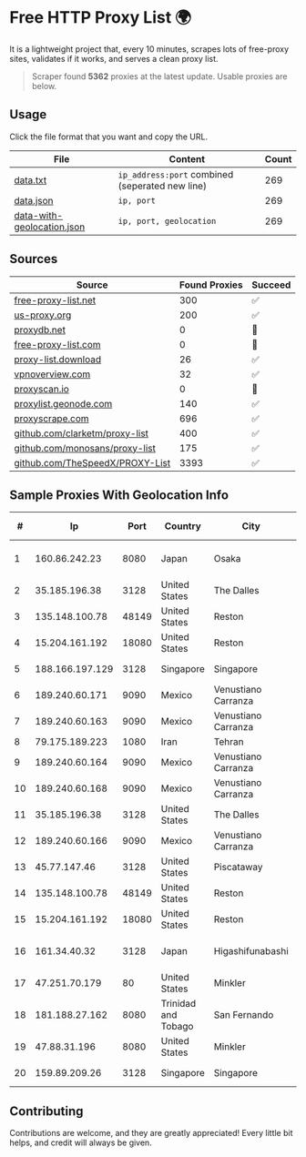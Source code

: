
# Free HTTP Proxy List 🌍

It is a lightweight project that, every 10 minutes, scrapes lots of free-proxy sites, validates if it works, and serves a clean proxy list.


> Scraper found **5362** proxies at the latest update. Usable proxies are below.

## Usage

Click the file format that you want and copy the URL.


|File|Content|Count|
|----|-------|-----|
|[data.txt](https://raw.githubusercontent.com/themiralay/Proxy-List-World/master/data.txt)|`ip_address:port` combined (seperated new line)|269|
|[data.json](https://raw.githubusercontent.com/themiralay/Proxy-List-World/master/data.json)|`ip, port`|269|
|[data-with-geolocation.json](https://raw.githubusercontent.com/themiralay/Proxy-List-World/master/data-with-geolocation.json)|`ip, port, geolocation`|269|

## Sources

|Source|Found Proxies|Succeed|
|------|-------------|-------|
|[free-proxy-list.net](https://free-proxy-list.net)|300|✅|
|[us-proxy.org](https://www.us-proxy.org)|200|✅|
|[proxydb.net](http://proxydb.net)|0|🚫|
|[free-proxy-list.com](https://free-proxy-list.com/?page=&port=&type%5B%5D=http&type%5B%5D=https&up_time=0&search=Search)|0|🚫|
|[proxy-list.download](https://www.proxy-list.download/HTTP)|26|✅|
|[vpnoverview.com](https://vpnoverview.com/privacy/anonymous-browsing/free-proxy-servers)|32|✅|
|[proxyscan.io](https://www.proxyscan.io)|0|🚫|
|[proxylist.geonode.com](https://proxylist.geonode.com/api/proxy-list?limit=300&page=1&sort_by=lastChecked&sort_type=desc&protocols=http,https)|140|✅|
|[proxyscrape.com](https://api.proxyscrape.com/v2/?request=displayproxies&protocol=http&timeout=10000&country=all&ssl=all&anonymity=all)|696|✅|
|[github.com/clarketm/proxy-list](https://raw.githubusercontent.com/clarketm/proxy-list/master/proxy-list-raw.txt)|400|✅|
|[github.com/monosans/proxy-list](https://raw.githubusercontent.com/monosans/proxy-list/main/proxies/http.txt)|175|✅|
|[github.com/TheSpeedX/PROXY-List](https://raw.githubusercontent.com/TheSpeedX/PROXY-List/master/http.txt)|3393|✅|


## Sample Proxies With Geolocation Info

|#|Ip|Port|Country|City|Internet Service Provider|
|-|--|----|-------|----|-------------------------|
|1|160.86.242.23|8080|Japan|Osaka|Sony Network Communications Inc|
|2|35.185.196.38|3128|United States|The Dalles|Google LLC|
|3|135.148.100.78|48149|United States|Reston|OVH SAS|
|4|15.204.161.192|18080|United States|Reston|OVH SAS|
|5|188.166.197.129|3128|Singapore|Singapore|DigitalOcean, LLC|
|6|189.240.60.171|9090|Mexico|Venustiano Carranza|Uninet S.A. de C.V.|
|7|189.240.60.163|9090|Mexico|Venustiano Carranza|Uninet S.A. de C.V.|
|8|79.175.189.223|1080|Iran|Tehran|Afranet|
|9|189.240.60.164|9090|Mexico|Venustiano Carranza|Uninet S.A. de C.V.|
|10|189.240.60.168|9090|Mexico|Venustiano Carranza|Uninet S.A. de C.V.|
|11|35.185.196.38|3128|United States|The Dalles|Google LLC|
|12|189.240.60.166|9090|Mexico|Venustiano Carranza|Uninet S.A. de C.V.|
|13|45.77.147.46|3128|United States|Piscataway|The Constant Company|
|14|135.148.100.78|48149|United States|Reston|OVH SAS|
|15|15.204.161.192|18080|United States|Reston|OVH SAS|
|16|161.34.40.32|3128|Japan|Higashifunabashi|NTT PC Communications, Inc.|
|17|47.251.70.179|80|United States|Minkler|Alibaba Cloud LLC|
|18|181.188.27.162|8080|Trinidad and Tobago|San Fernando|Columbus Communications Trinidad Limited.|
|19|47.88.31.196|8080|United States|Minkler|Alibaba.com LLC|
|20|159.89.209.26|3128|Singapore|Singapore|DigitalOcean, LLC|



## Contributing

Contributions are welcome, and they are greatly appreciated! Every
little bit helps, and credit will always be given.

